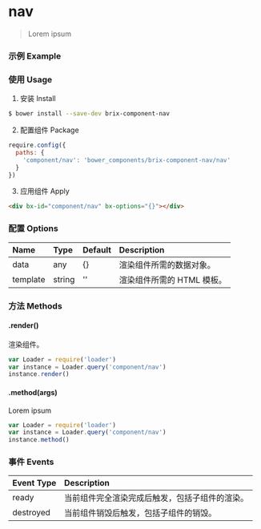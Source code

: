 # nav

> Lorem ipsum

### 示例 Example

<div bx-id="component/nav" bx-options="{}"></div>

### 使用 Usage

1. 安装 Install

  ```sh
  $ bower install --save-dev brix-component-nav
  ```

2. 配置组件 Package

  ```js
  require.config({
    paths: {
      'component/nav': 'bower_components/brix-component-nav/nav'
    }
  })
  ```

3. 应用组件 Apply

  ```html
  <div bx-id="component/nav" bx-options="{}"></div>
  ```

### 配置 Options

Name | Type | Default | Description
:--- | :--- | :------ | :----------
data | any | {} | 渲染组件所需的数据对象。
template | string | '' | 渲染组件所需的 HTML 模板。

### 方法 Methods

#### .render()

渲染组件。

```js
var Loader = require('loader')
var instance = Loader.query('component/nav')
instance.render()
```

#### .method(args)

Lorem ipsum

```js
var Loader = require('loader')
var instance = Loader.query('component/nav')
instance.method()
```

### 事件 Events

Event Type | Description
:--------- | :----------
ready | 当前组件完全渲染完成后触发，包括子组件的渲染。
destroyed | 当前组件销毁后触发，包括子组件的销毁。

